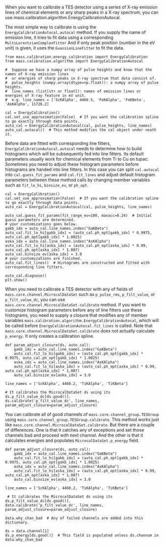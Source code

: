 When you want to calibrate a TES detector using a series of X-ray emission lines of chemical elements or any sharp peaks in a X-ray spectrum, you can use mass.calibration.algorithm.EnergyCalibrationAutocal.

The most simple way to calibrate is using the `EnergyCalibrationAutocal.autocal` method. If you supply the name of emission line, it tries to fit data using a corresponding `MultiLorentzianComplexFitter` And if only peak position (number in the eV unit) is given, it uses the `GuassianLineFitter` to fit the data.
```python3
from mass.calibration.energy_calibration import EnergyCalibration
from mass.calibration.algorithm import EnergyCalibrationAutocal

#  Suppose we have a numpy array of pulse heights and know that the names of X-ray emission lines
#  or energies of sharp peaks in X-ray spectrum that data consist of.
#  pulse_heights (numpy.array(dtype=np.float)): a numpy array of pulse heights.
#  line_names (list[str or float]): names of emission lines or energies of X-ray feature in eV unit.
#  e.g. line_names = ['ScKAlpha', 4460.5, 'FeKAlpha', 'FeKBeta', 'AsKAlpha', 11726.2]

cal = EnergyCalibration()
cal.set_use_approximation(False)  # If you want the calibration spline to go exactly through data points.
auto_cal = EnergyCalibrationAutocal(cal, pulse_heights, line_names)
auto_cal.autocal()  # This method modifies the cal object under neath it.
```

Before data are fitted with corresponding line fitters, `EnergyCalibrationAutocal.autocal` needs to determine how to build histograms which will be subsequently fed into line fitters. Its default parameters usually work for chemical elements from Ti to Cu on tupac. Sometimes you need to adjust these histogram parameters before histograms are handed into line fitters.
In this case you can split `cal.autocal` into `cal.guess_fit_params` and `cal.fit_lines` and adjust default histogram parameters between these method calls by changing member variables such as `fit_lo_hi`, `binsize_ev`, or `ph_opt`. 

```python3
cal = EnergyCalibration()
cal.set_use_approximation(False)  # If you want the calibration spline to go exactly through data points.
auto_cal = EnergyCalibrationAutocal(cal, pulse_heights, line_names)

auto_cal.guess_fit_params(fit_range_ev=100, maxacc=0.24)  # Initial guess parameters are determined.
# your customizations goes below.
gakb_idx = auto_cal.line_names.index("GaKBeta")
auto_cal.fit_lo_hi[gakb_idx] = (auto_cal.ph_opt[gakb_idx] * 0.9975, auto_cal.ph_opt[gakb_idx] * 1.0025)
aska_idx = auto_cal.line_names.index("AsKAlpha")
auto_cal.fit_lo_hi[aska_idx] = (auto_cal.ph_opt[aska_idx] * 0.99, auto_cal.ph_opt[aska_idx] * 1.007)
auto_cal.binsize_ev[aska_idx] = 3.0
# your customizations are finished.
auto_cal.fit_lines()  # Histograms are constructed and fitted with corresponding line fitters.

auto_cal.diagnose()
plt.show()
```

When you need to calibrate a TES detector with any of fields of `mass.core.channel.MicrocalDataSet` such as `p_pulse_rms`, `p_filt_value`, or `p_filt_value_dc`, you can use `mass.core.channel.MicrocalDataSet.calibrate` method.
If you want to customize histogram parameters before any of line fitters use these histograms, you need to supply a closure that modifies any of member variables `mass.calibration.algorithm.EnergyCalibrationAutocal`, which will be called before `EnergyCalibrationAutocal.fit_lines` is called.
Note that `mass.core.channel.MicrocalDataSet.calibrate` does not actually calculate `p_energy`. It only creates a calibration spline.

```python3
def param_adjust_closure(ds, auto_cal):
    gakb_idx = auto_cal.line_names.index("GaKBeta")
    auto_cal.fit_lo_hi[gakb_idx] = (auto_cal.ph_opt[gakb_idx] * 0.9975, auto_cal.ph_opt[gakb_idx] * 1.0025)
    aska_idx = auto_cal.line_names.index("AsKAlpha")
    auto_cal.fit_lo_hi[aska_idx] = (auto_cal.ph_opt[aska_idx] * 0.99, auto_cal.ph_opt[aska_idx] * 1.007)
    auto_cal.binsize_ev[aska_idx] = 3.0

line_names = ['ScKAlpha', 4460.2, 'TiKAlpha', 'TiKBeta']
 
# It calibrates the MicrocalDataSet ds using its ds.p_filt_value_dc[ds.good()].
ds.calibrate('p_filt_value_dc', line_names, param_adjust_closure=param_adjust_closure) 
```

You can calibrate all of good channels of `mass.core.channel_group.TESGroup` using `mass.core.channel_group.TESGroup.calibrate`. This method works just like `mass.core.channel.MicrocalDataSet.calibrate`. But there are a couple of differences. One is that it catches any of exceptions and set those channels bad and proceed with next channel. And the other is that it calculates energies and populates `MicrocalDataSet.p_energy` field.

```python3
def param_adjust_closure(ds, auto_cal):
    gakb_idx = auto_cal.line_names.index("GaKBeta")
    auto_cal.fit_lo_hi[gakb_idx] = (auto_cal.ph_opt[gakb_idx] * 0.9975, auto_cal.ph_opt[gakb_idx] * 1.0025)
    aska_idx = auto_cal.line_names.index("AsKAlpha")
    auto_cal.fit_lo_hi[aska_idx] = (auto_cal.ph_opt[aska_idx] * 0.99, auto_cal.ph_opt[aska_idx] * 1.007)
    auto_cal.binsize_ev[aska_idx] = 3.0

line_names = ['ScKAlpha', 4460.2, 'TiKAlpha', 'TiKBeta']
 
 # It calibrates the MicrocalDataSet ds using its ds.p_filt_value_dc[ds.good()].
data.calibrate('p_filt_value_dc', line_names, param_adjust_closure=param_adjust_closure)

data.why_chan_bad  # Any of failed channels are added into this dictionary.

ds = data.channel[1]
ds.p_energy[ds.good()]  # This field is populated unless ds.channum in data.why_chan_bad
```
